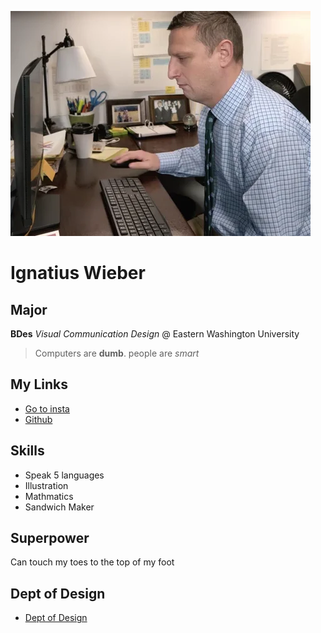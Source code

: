 ![le funni gif](funny-giphy.webp)

# Ignatius Wieber


## Major
**BDes** _Visual Communication Design_ @ Eastern Washington University


>Computers are **dumb**. people are _smart_

## My Links
* [Go to insta](https://instagram.com/iggypiggy64/)
* [Github](https://github.com/iggypiggy46)

## Skills
* Speak 5 languages
* Illustration
* Mathmatics
* Sandwich Maker
## Superpower
Can touch my toes to the top of my foot

## Dept of Design
* [Dept of Design](https://www.ewu.edu/cstem/design/)
